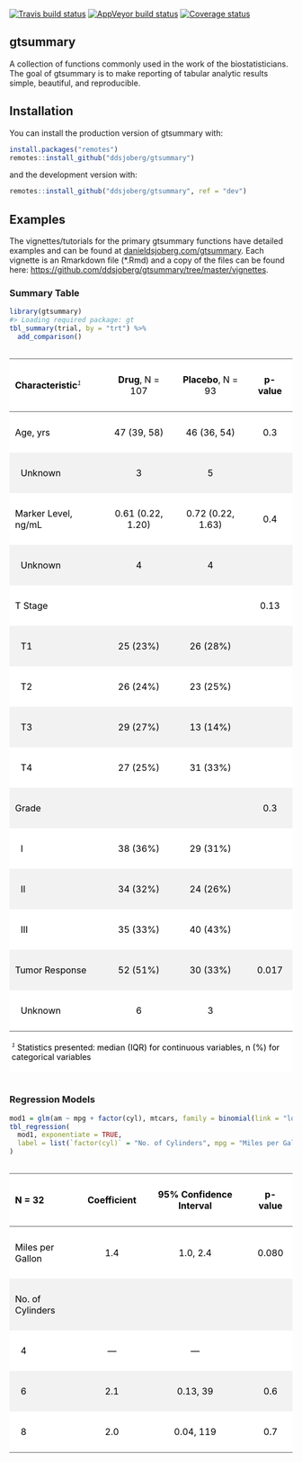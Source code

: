 
<!-- README.md is generated from README.Rmd. Please edit that file -->

[![Travis build
status](https://travis-ci.org/ddsjoberg/gtsummary.svg?branch=master)](https://travis-ci.org/ddsjoberg/gtsummary)
[![AppVeyor build
status](https://ci.appveyor.com/api/projects/status/github/ddsjoberg/gtsummary?branch=master&svg=true)](https://ci.appveyor.com/project/ddsjoberg/gtsummary)
[![Coverage
status](https://codecov.io/gh/ddsjoberg/gtsummary/branch/master/graph/badge.svg)](https://codecov.io/github/ddsjoberg/gtsummary?branch=master)

## gtsummary

A collection of functions commonly used in the work of the
biostatisticians. The goal of gtsummary is to make reporting of tabular
analytic results simple, beautiful, and
reproducible.  
<!-- Update the list of contributors from the git shell `git shortlog -s -n` -->

## Installation

You can install the production version of gtsummary with:

``` r
install.packages("remotes")
remotes::install_github("ddsjoberg/gtsummary")
```

and the development version with:

``` r
remotes::install_github("ddsjoberg/gtsummary", ref = "dev")
```

## Examples

The vignettes/tutorials for the primary gtsummary functions have
detailed examples and can be found at
[danieldsjoberg.com/gtsummary](http://www.danieldsjoberg.com/gtsummary).
Each vignette is an Rmarkdown file (\*.Rmd) and a copy of the files can
be found here:
<https://github.com/ddsjoberg/gtsummary/tree/master/vignettes>.

### Summary Table

``` r
library(gtsummary)
#> Loading required package: gt
tbl_summary(trial, by = "trt") %>% 
  add_comparison() 
```

<!--html_preserve-->

<style>html {
  font-family: -apple-system, BlinkMacSystemFont, 'Segoe UI', Roboto, Oxygen, Ubuntu, Cantarell, 'Helvetica Neue', 'Fira Sans', 'Droid Sans', Arial, sans-serif;
}

#uripibukwc .gt_table {
  display: table;
  border-collapse: collapse;
  margin-left: auto;
  margin-right: auto;
  color: #000000;
  font-size: 16px;
  background-color: #FFFFFF;
  /* table.background.color */
  width: auto;
  /* table.width */
  border-top-style: solid;
  /* table.border.top.style */
  border-top-width: 2px;
  /* table.border.top.width */
  border-top-color: #A8A8A8;
  /* table.border.top.color */
}

#uripibukwc .gt_heading {
  background-color: #FFFFFF;
  /* heading.background.color */
  border-bottom-color: #FFFFFF;
}

#uripibukwc .gt_title {
  color: #000000;
  font-size: 125%;
  /* heading.title.font.size */
  padding-top: 4px;
  /* heading.top.padding */
  padding-bottom: 1px;
  border-bottom-color: #FFFFFF;
  border-bottom-width: 0;
}

#uripibukwc .gt_subtitle {
  color: #000000;
  font-size: 85%;
  /* heading.subtitle.font.size */
  padding-top: 1px;
  padding-bottom: 4px;
  /* heading.bottom.padding */
  border-top-color: #FFFFFF;
  border-top-width: 0;
}

#uripibukwc .gt_bottom_border {
  border-bottom-style: solid;
  /* heading.border.bottom.style */
  border-bottom-width: 2px;
  /* heading.border.bottom.width */
  border-bottom-color: #A8A8A8;
  /* heading.border.bottom.color */
}

#uripibukwc .gt_column_spanner {
  border-bottom-style: solid;
  border-bottom-width: 2px;
  border-bottom-color: #A8A8A8;
  padding-top: 4px;
  padding-bottom: 4px;
}

#uripibukwc .gt_col_heading {
  color: #000000;
  background-color: #FFFFFF;
  /* column_labels.background.color */
  font-size: 16px;
  /* column_labels.font.size */
  font-weight: initial;
  /* column_labels.font.weight */
  vertical-align: middle;
  padding: 10px;
  margin: 10px;
}

#uripibukwc .gt_sep_right {
  border-right: 5px solid #FFFFFF;
}

#uripibukwc .gt_group_heading {
  padding: 8px;
  color: #000000;
  background-color: #FFFFFF;
  /* stub_group.background.color */
  font-size: 16px;
  /* stub_group.font.size */
  font-weight: initial;
  /* stub_group.font.weight */
  border-top-style: solid;
  /* stub_group.border.top.style */
  border-top-width: 2px;
  /* stub_group.border.top.width */
  border-top-color: #A8A8A8;
  /* stub_group.border.top.color */
  border-bottom-style: solid;
  /* stub_group.border.bottom.style */
  border-bottom-width: 2px;
  /* stub_group.border.bottom.width */
  border-bottom-color: #A8A8A8;
  /* stub_group.border.bottom.color */
  vertical-align: middle;
}

#uripibukwc .gt_empty_group_heading {
  padding: 0.5px;
  color: #000000;
  background-color: #FFFFFF;
  /* stub_group.background.color */
  font-size: 16px;
  /* stub_group.font.size */
  font-weight: initial;
  /* stub_group.font.weight */
  border-top-style: solid;
  /* stub_group.border.top.style */
  border-top-width: 2px;
  /* stub_group.border.top.width */
  border-top-color: #A8A8A8;
  /* stub_group.border.top.color */
  border-bottom-style: solid;
  /* stub_group.border.bottom.style */
  border-bottom-width: 2px;
  /* stub_group.border.bottom.width */
  border-bottom-color: #A8A8A8;
  /* stub_group.border.bottom.color */
  vertical-align: middle;
}

#uripibukwc .gt_striped {
  background-color: #f2f2f2;
}

#uripibukwc .gt_row {
  padding: 10px;
  /* row.padding */
  margin: 10px;
  vertical-align: middle;
}

#uripibukwc .gt_stub {
  border-right-style: solid;
  border-right-width: 2px;
  border-right-color: #A8A8A8;
  padding-left: 12px;
}

#uripibukwc .gt_stub.gt_row {
  background-color: #FFFFFF;
}

#uripibukwc .gt_summary_row {
  background-color: #FFFFFF;
  /* summary_row.background.color */
  padding: 6px;
  /* summary_row.padding */
  text-transform: inherit;
  /* summary_row.text_transform */
}

#uripibukwc .gt_first_summary_row {
  border-top-style: solid;
  border-top-width: 2px;
  border-top-color: #A8A8A8;
}

#uripibukwc .gt_table_body {
  border-top-style: solid;
  /* field.border.top.style */
  border-top-width: 2px;
  /* field.border.top.width */
  border-top-color: #A8A8A8;
  /* field.border.top.color */
  border-bottom-style: solid;
  /* field.border.bottom.style */
  border-bottom-width: 2px;
  /* field.border.bottom.width */
  border-bottom-color: #A8A8A8;
  /* field.border.bottom.color */
}

#uripibukwc .gt_footnote {
  font-size: 90%;
  /* footnote.font.size */
  padding: 4px;
  /* footnote.padding */
}

#uripibukwc .gt_sourcenote {
  font-size: 90%;
  /* sourcenote.font.size */
  padding: 4px;
  /* sourcenote.padding */
}

#uripibukwc .gt_center {
  text-align: center;
}

#uripibukwc .gt_left {
  text-align: left;
}

#uripibukwc .gt_right {
  text-align: right;
  font-variant-numeric: tabular-nums;
}

#uripibukwc .gt_font_normal {
  font-weight: normal;
}

#uripibukwc .gt_font_bold {
  font-weight: bold;
}

#uripibukwc .gt_font_italic {
  font-style: italic;
}

#uripibukwc .gt_super {
  font-size: 65%;
}

#uripibukwc .gt_footnote_glyph {
  font-style: italic;
  font-size: 65%;
}
</style>

<div id="uripibukwc" style="overflow-x:auto;">

<!--gt table start-->

<table class="gt_table">

<tr>

<th class="gt_col_heading gt_left" rowspan="1" colspan="1">

<strong>Characteristic</strong><sup class='gt_footnote_glyph'>1</sup>

</th>

<th class="gt_col_heading gt_center" rowspan="1" colspan="1">

<strong>Drug</strong>, N = 107

</th>

<th class="gt_col_heading gt_center" rowspan="1" colspan="1">

<strong>Placebo</strong>, N = 93

</th>

<th class="gt_col_heading gt_center" rowspan="1" colspan="1">

<strong>p-value</strong>

</th>

</tr>

<tbody class="gt_table_body">

<tr>

<td class="gt_row gt_left">

Age, yrs

</td>

<td class="gt_row gt_center">

47 (39, 58)

</td>

<td class="gt_row gt_center">

46 (36,
54)

</td>

<td class="gt_row gt_center">

0.3

</td>

</tr>

<tr>

<td class="gt_row gt_left gt_striped" style="text-align:left;text-indent:10px;">

Unknown

</td>

<td class="gt_row gt_center gt_striped">

3

</td>

<td class="gt_row gt_center gt_striped">

5

</td>

<td class="gt_row gt_center gt_striped">

</td>

</tr>

<tr>

<td class="gt_row gt_left">

Marker Level, ng/mL

</td>

<td class="gt_row gt_center">

0.61 (0.22, 1.20)

</td>

<td class="gt_row gt_center">

0.72 (0.22,
1.63)

</td>

<td class="gt_row gt_center">

0.4

</td>

</tr>

<tr>

<td class="gt_row gt_left gt_striped" style="text-align:left;text-indent:10px;">

Unknown

</td>

<td class="gt_row gt_center gt_striped">

4

</td>

<td class="gt_row gt_center gt_striped">

4

</td>

<td class="gt_row gt_center gt_striped">

</td>

</tr>

<tr>

<td class="gt_row gt_left">

T
Stage

</td>

<td class="gt_row gt_center">

</td>

<td class="gt_row gt_center">

</td>

<td class="gt_row gt_center">

0.13

</td>

</tr>

<tr>

<td class="gt_row gt_left gt_striped" style="text-align:left;text-indent:10px;">

T1

</td>

<td class="gt_row gt_center gt_striped">

25 (23%)

</td>

<td class="gt_row gt_center gt_striped">

26 (28%)

</td>

<td class="gt_row gt_center gt_striped">

</td>

</tr>

<tr>

<td class="gt_row gt_left" style="text-align:left;text-indent:10px;">

T2

</td>

<td class="gt_row gt_center">

26 (24%)

</td>

<td class="gt_row gt_center">

23
(25%)

</td>

<td class="gt_row gt_center">

</td>

</tr>

<tr>

<td class="gt_row gt_left gt_striped" style="text-align:left;text-indent:10px;">

T3

</td>

<td class="gt_row gt_center gt_striped">

29 (27%)

</td>

<td class="gt_row gt_center gt_striped">

13 (14%)

</td>

<td class="gt_row gt_center gt_striped">

</td>

</tr>

<tr>

<td class="gt_row gt_left" style="text-align:left;text-indent:10px;">

T4

</td>

<td class="gt_row gt_center">

27 (25%)

</td>

<td class="gt_row gt_center">

31 (33%)

</td>

<td class="gt_row gt_center">

</td>

</tr>

<tr>

<td class="gt_row gt_left gt_striped">

Grade

</td>

<td class="gt_row gt_center gt_striped">

</td>

<td class="gt_row gt_center gt_striped">

</td>

<td class="gt_row gt_center gt_striped">

0.3

</td>

</tr>

<tr>

<td class="gt_row gt_left" style="text-align:left;text-indent:10px;">

I

</td>

<td class="gt_row gt_center">

38 (36%)

</td>

<td class="gt_row gt_center">

29
(31%)

</td>

<td class="gt_row gt_center">

</td>

</tr>

<tr>

<td class="gt_row gt_left gt_striped" style="text-align:left;text-indent:10px;">

II

</td>

<td class="gt_row gt_center gt_striped">

34 (32%)

</td>

<td class="gt_row gt_center gt_striped">

24 (26%)

</td>

<td class="gt_row gt_center gt_striped">

</td>

</tr>

<tr>

<td class="gt_row gt_left" style="text-align:left;text-indent:10px;">

III

</td>

<td class="gt_row gt_center">

35 (33%)

</td>

<td class="gt_row gt_center">

40 (43%)

</td>

<td class="gt_row gt_center">

</td>

</tr>

<tr>

<td class="gt_row gt_left gt_striped">

Tumor Response

</td>

<td class="gt_row gt_center gt_striped">

52 (51%)

</td>

<td class="gt_row gt_center gt_striped">

30 (33%)

</td>

<td class="gt_row gt_center gt_striped">

0.017

</td>

</tr>

<tr>

<td class="gt_row gt_left" style="text-align:left;text-indent:10px;">

Unknown

</td>

<td class="gt_row gt_center">

6

</td>

<td class="gt_row gt_center">

3

</td>

<td class="gt_row gt_center">

</td>

</tr>

</tbody>

<tfoot>

<tr>

<td colspan="4" class="gt_footnote">

<sup class='gt_footnote_glyph'><em>1</em></sup> Statistics presented:
median (IQR) for continuous variables, n (%) for categorical
variables

</td>

</tr>

</tfoot>

</table>

<!--gt table end-->

</div>

<!--/html_preserve-->

### Regression Models

``` r
mod1 = glm(am ~ mpg + factor(cyl), mtcars, family = binomial(link = "logit"))
tbl_regression(
  mod1, exponentiate = TRUE, 
  label = list(`factor(cyl)` = "No. of Cylinders", mpg = "Miles per Gallon")
)
```

<!--html_preserve-->

<style>html {
  font-family: -apple-system, BlinkMacSystemFont, 'Segoe UI', Roboto, Oxygen, Ubuntu, Cantarell, 'Helvetica Neue', 'Fira Sans', 'Droid Sans', Arial, sans-serif;
}

#wfaoywrspy .gt_table {
  display: table;
  border-collapse: collapse;
  margin-left: auto;
  margin-right: auto;
  color: #000000;
  font-size: 16px;
  background-color: #FFFFFF;
  /* table.background.color */
  width: auto;
  /* table.width */
  border-top-style: solid;
  /* table.border.top.style */
  border-top-width: 2px;
  /* table.border.top.width */
  border-top-color: #A8A8A8;
  /* table.border.top.color */
}

#wfaoywrspy .gt_heading {
  background-color: #FFFFFF;
  /* heading.background.color */
  border-bottom-color: #FFFFFF;
}

#wfaoywrspy .gt_title {
  color: #000000;
  font-size: 125%;
  /* heading.title.font.size */
  padding-top: 4px;
  /* heading.top.padding */
  padding-bottom: 1px;
  border-bottom-color: #FFFFFF;
  border-bottom-width: 0;
}

#wfaoywrspy .gt_subtitle {
  color: #000000;
  font-size: 85%;
  /* heading.subtitle.font.size */
  padding-top: 1px;
  padding-bottom: 4px;
  /* heading.bottom.padding */
  border-top-color: #FFFFFF;
  border-top-width: 0;
}

#wfaoywrspy .gt_bottom_border {
  border-bottom-style: solid;
  /* heading.border.bottom.style */
  border-bottom-width: 2px;
  /* heading.border.bottom.width */
  border-bottom-color: #A8A8A8;
  /* heading.border.bottom.color */
}

#wfaoywrspy .gt_column_spanner {
  border-bottom-style: solid;
  border-bottom-width: 2px;
  border-bottom-color: #A8A8A8;
  padding-top: 4px;
  padding-bottom: 4px;
}

#wfaoywrspy .gt_col_heading {
  color: #000000;
  background-color: #FFFFFF;
  /* column_labels.background.color */
  font-size: 16px;
  /* column_labels.font.size */
  font-weight: initial;
  /* column_labels.font.weight */
  vertical-align: middle;
  padding: 10px;
  margin: 10px;
}

#wfaoywrspy .gt_sep_right {
  border-right: 5px solid #FFFFFF;
}

#wfaoywrspy .gt_group_heading {
  padding: 8px;
  color: #000000;
  background-color: #FFFFFF;
  /* stub_group.background.color */
  font-size: 16px;
  /* stub_group.font.size */
  font-weight: initial;
  /* stub_group.font.weight */
  border-top-style: solid;
  /* stub_group.border.top.style */
  border-top-width: 2px;
  /* stub_group.border.top.width */
  border-top-color: #A8A8A8;
  /* stub_group.border.top.color */
  border-bottom-style: solid;
  /* stub_group.border.bottom.style */
  border-bottom-width: 2px;
  /* stub_group.border.bottom.width */
  border-bottom-color: #A8A8A8;
  /* stub_group.border.bottom.color */
  vertical-align: middle;
}

#wfaoywrspy .gt_empty_group_heading {
  padding: 0.5px;
  color: #000000;
  background-color: #FFFFFF;
  /* stub_group.background.color */
  font-size: 16px;
  /* stub_group.font.size */
  font-weight: initial;
  /* stub_group.font.weight */
  border-top-style: solid;
  /* stub_group.border.top.style */
  border-top-width: 2px;
  /* stub_group.border.top.width */
  border-top-color: #A8A8A8;
  /* stub_group.border.top.color */
  border-bottom-style: solid;
  /* stub_group.border.bottom.style */
  border-bottom-width: 2px;
  /* stub_group.border.bottom.width */
  border-bottom-color: #A8A8A8;
  /* stub_group.border.bottom.color */
  vertical-align: middle;
}

#wfaoywrspy .gt_striped {
  background-color: #f2f2f2;
}

#wfaoywrspy .gt_row {
  padding: 10px;
  /* row.padding */
  margin: 10px;
  vertical-align: middle;
}

#wfaoywrspy .gt_stub {
  border-right-style: solid;
  border-right-width: 2px;
  border-right-color: #A8A8A8;
  padding-left: 12px;
}

#wfaoywrspy .gt_stub.gt_row {
  background-color: #FFFFFF;
}

#wfaoywrspy .gt_summary_row {
  background-color: #FFFFFF;
  /* summary_row.background.color */
  padding: 6px;
  /* summary_row.padding */
  text-transform: inherit;
  /* summary_row.text_transform */
}

#wfaoywrspy .gt_first_summary_row {
  border-top-style: solid;
  border-top-width: 2px;
  border-top-color: #A8A8A8;
}

#wfaoywrspy .gt_table_body {
  border-top-style: solid;
  /* field.border.top.style */
  border-top-width: 2px;
  /* field.border.top.width */
  border-top-color: #A8A8A8;
  /* field.border.top.color */
  border-bottom-style: solid;
  /* field.border.bottom.style */
  border-bottom-width: 2px;
  /* field.border.bottom.width */
  border-bottom-color: #A8A8A8;
  /* field.border.bottom.color */
}

#wfaoywrspy .gt_footnote {
  font-size: 90%;
  /* footnote.font.size */
  padding: 4px;
  /* footnote.padding */
}

#wfaoywrspy .gt_sourcenote {
  font-size: 90%;
  /* sourcenote.font.size */
  padding: 4px;
  /* sourcenote.padding */
}

#wfaoywrspy .gt_center {
  text-align: center;
}

#wfaoywrspy .gt_left {
  text-align: left;
}

#wfaoywrspy .gt_right {
  text-align: right;
  font-variant-numeric: tabular-nums;
}

#wfaoywrspy .gt_font_normal {
  font-weight: normal;
}

#wfaoywrspy .gt_font_bold {
  font-weight: bold;
}

#wfaoywrspy .gt_font_italic {
  font-style: italic;
}

#wfaoywrspy .gt_super {
  font-size: 65%;
}

#wfaoywrspy .gt_footnote_glyph {
  font-style: italic;
  font-size: 65%;
}
</style>

<div id="wfaoywrspy" style="overflow-x:auto;">

<!--gt table start-->

<table class="gt_table">

<tr>

<th class="gt_col_heading gt_left" rowspan="1" colspan="1">

<strong>N = 32</strong>

</th>

<th class="gt_col_heading gt_center" rowspan="1" colspan="1">

<strong>Coefficient</strong>

</th>

<th class="gt_col_heading gt_center" rowspan="1" colspan="1">

<strong>95% Confidence Interval</strong>

</th>

<th class="gt_col_heading gt_center" rowspan="1" colspan="1">

<strong>p-value</strong>

</th>

</tr>

<tbody class="gt_table_body">

<tr>

<td class="gt_row gt_left">

Miles per Gallon

</td>

<td class="gt_row gt_center">

1.4

</td>

<td class="gt_row gt_center">

1.0, 2.4

</td>

<td class="gt_row gt_center">

0.080

</td>

</tr>

<tr>

<td class="gt_row gt_left gt_striped">

No. of
Cylinders

</td>

<td class="gt_row gt_center gt_striped">

</td>

<td class="gt_row gt_center gt_striped">

</td>

<td class="gt_row gt_center gt_striped">

</td>

</tr>

<tr>

<td class="gt_row gt_left" style="text-align:left;text-indent:10px;">

4

</td>

<td class="gt_row gt_center">

—

</td>

<td class="gt_row gt_center">

—

</td>

<td class="gt_row gt_center">

</td>

</tr>

<tr>

<td class="gt_row gt_left gt_striped" style="text-align:left;text-indent:10px;">

6

</td>

<td class="gt_row gt_center gt_striped">

2.1

</td>

<td class="gt_row gt_center gt_striped">

0.13, 39

</td>

<td class="gt_row gt_center gt_striped">

0.6

</td>

</tr>

<tr>

<td class="gt_row gt_left" style="text-align:left;text-indent:10px;">

8

</td>

<td class="gt_row gt_center">

2.0

</td>

<td class="gt_row gt_center">

0.04, 119

</td>

<td class="gt_row gt_center">

0.7

</td>

</tr>

</tbody>

</table>

<!--gt table end-->

</div>

<!--/html_preserve-->

